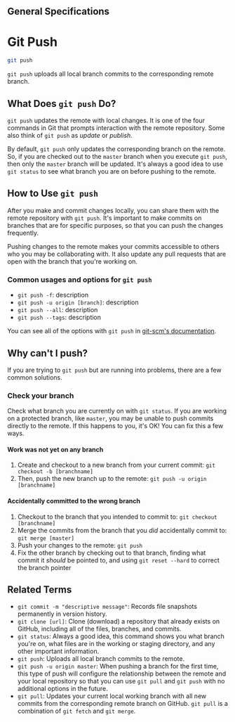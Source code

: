## General Specifications

# Git Push

```sh
git push
```

`git push` uploads all local branch commits to the corresponding remote branch.

## What Does `git push` Do?

`git push` updates the remote with local changes. It is one of the four commands in Git that prompts interaction with the remote repository. Some also think of `git push` as _update_ or _publish_. 

By default, `git push` only updates the corresponding branch on the remote. So, if you are checked out to the `master` branch when you execute `git push`, then only the `master` branch will be updated. It's always a good idea to use `git status` to see what branch you are on before pushing to the remote.

## How to Use `git push`

After you make and commit changes locally, you can share them with the remote repository with `git push`. It's important to make commits on branches that are for specific purposes, so that you can push the changes frequently.

Pushing changes to the remote makes your commits accessible to others who you may be collaborating with. It also update any pull requests that are open with the branch that you're working on. 

### Common usages and options for `git push`

* `git push -f`: description
* `git push -u origin [branch]`: description
* `git push --all`: description
* `git push --tags`: description

You can see all of the options with `git push` in [git-scm's documentation](https://git-scm.com/docs/git-push).

## Why can't I push?

If you are trying to `git push` but are running into problems, there are a few common solutions.

### Check your branch

Check what branch you are currently on with `git status`. If you are working on a protected branch, like `master`, you may be unable to push commits directly to the remote. If this happens to you, it's OK! You can fix this a few ways.

#### Work was not yet on any branch

1. Create and checkout to a new branch from your current commit: `git checkout -b [branchname]`
2. Then, push the new branch up to the remote: `git push -u origin [branchname]`

#### Accidentally committed to the wrong branch

1. Checkout to the branch that you intended to commit to: `git checkout [branchname]`
2. Merge the commits from the branch that you _did_ accidentally commit to: `git merge [master]`
3. Push your changes to the remote: `git push`
4. Fix the other branch by checking out to that branch, finding what commit it _should_ be pointed to, and using `git reset --hard` to correct the branch pointer

## Related Terms

- `git commit -m "descriptive message"`: Records file snapshots permanently in version history.
- `git clone [url]`: Clone (download) a repository that already exists on GitHub, including all of the files, branches, and commits.
- `git status`: Always a good idea, this command shows you what branch you're on, what files are in the working or staging directory, and any other important information.
- `git push`: Uploads all local branch commits to the remote.
- `git push -u origin master`: When pushing a branch for the first time, this type of push will configure the relationship between the remote and your local repository so that you can use `git pull` and `git push` with no additional options in the future.
- `git pull`: Updates your current local working branch with all new commits from the corresponding remote branch on GitHub. `git pull` is a combination of `git fetch` and `git merge`.